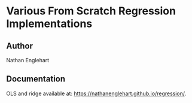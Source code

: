 # Various From Scratch Regression Implementations

## Author
Nathan Englehart

## Documentation
OLS and ridge available at: <a href="https://nathanenglehart.github.io/regression/">https://nathanenglehart.github.io/regression/</a>.
